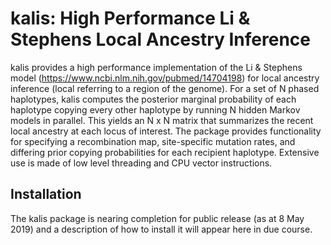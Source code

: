 # kalis: High Performance Li &amp; Stephens Local Ancestry Inference

kalis provides a high performance implementation of the Li &
Stephens model (<https://www.ncbi.nlm.nih.gov/pubmed/14704198>) for local
ancestry inference (local referring to a region of the genome).  For a set of
N phased haplotypes, kalis computes the posterior marginal probability of each
haplotype copying every other haplotype by running N hidden Markov models in
parallel.  This yields an N x N matrix that summarizes the recent local
ancestry at each locus of interest.  The package provides functionality for
specifying a recombination map, site-specific mutation rates, and differing
prior copying probabilities for each recipient haplotype.  Extensive use is 
made of low level threading and CPU vector instructions.

## Installation

The kalis package is nearing completion for public release (as at 8 May 2019)
and a description of how to install it will appear here in due course.

